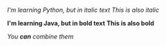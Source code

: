 *I'm learning Python, but in italic text*
_This is also italic_

**I'm learning Java, but in bold text**
__This is also bold__

_You **can** combine them_
